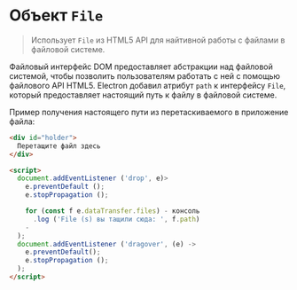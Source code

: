 # Объект `File`

> Использует `File` из HTML5 API для найтивной работы с файлами в файловой системе.

Файловый интерфейс DOM предоставляет абстракции над файловой системой, чтобы позволить пользователям работать с ней с помощью файлового API HTML5. Electron добавил атрибут `path` к интерфейсу `File`, который предоставляет настоящий путь к файлу в файловой системе.

Пример получения настоящего пути из перетаскиваемого в приложение файла:

```html
<div id="holder">
  Перетащите файл здесь
</div>

<script>
  document.addEventListener ('drop', e)>
    e.preventDefault ();
    e.stopPropagation ();

    for (const f e.dataTransfer.files) - консоль
      .log ('File (s) вы тащили сюда: ', f.path)
    -
  );
  document.addEventListener ('dragover', (e) ->
    e.preventDefault();
    e.stopPropagation ();
  );
</script>
```
